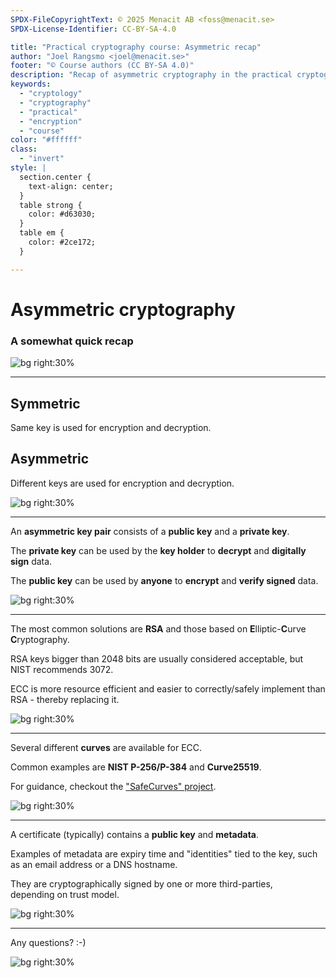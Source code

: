 ```yaml
---
SPDX-FileCopyrightText: © 2025 Menacit AB <foss@menacit.se>
SPDX-License-Identifier: CC-BY-SA-4.0

title: "Practical cryptography course: Asymmetric recap"
author: "Joel Rangsmo <joel@menacit.se>"
footer: "© Course authors (CC BY-SA 4.0)"
description: "Recap of asymmetric cryptography in the practical cryptography course"
keywords:
  - "cryptology"
  - "cryptography"
  - "practical"
  - "encryption"
  - "course"
color: "#ffffff"
class:
  - "invert"
style: |
  section.center {
    text-align: center;
  }
  table strong {
    color: #d63030;
  }
  table em {
    color: #2ce172;
  }

---
```

<!-- _footer: "%ATTRIBUTION_PREFIX% William Warby (CC BY 2.0)" -->
# Asymmetric cryptography
### A somewhat quick recap

![bg right:30%](images/21-sphere.jpg)

---
<!-- _footer: "%ATTRIBUTION_PREFIX% Fritzchens Fritz (CC0 1.0)" -->
## Symmetric
Same key is used for encryption and decryption.

## Asymmetric
Different keys are used for encryption and decryption.

![bg right:30%](images/21-chip.jpg)

---
<!-- _footer: "%ATTRIBUTION_PREFIX% Loco Steve (CC BY-SA 2.0)" -->
An **asymmetric key pair** consists of a
**public key** and a **private key**.  
  
The **private key** can be used by
the **key holder** to **decrypt** and
**digitally sign** data.
  
The **public key** can be used by
**anyone** to **encrypt** and
**verify signed** data.  

![bg right:30%](images/21-big_ben.jpg)

---
<!-- _footer: "%ATTRIBUTION_PREFIX% Adam Lusch (CC BY-SA 2.0)" -->
The most common solutions are **RSA** and
those based on **E**lliptic-**C**urve **C**ryptography.  
  
RSA keys bigger than 2048 bits are
usually considered acceptable,
but NIST recommends 3072.
  
ECC is more resource efficient and
easier to correctly/safely implement
than RSA - thereby replacing it.

![bg right:30%](images/21-parallel_pipes.jpg)

---
<!-- _footer: "%ATTRIBUTION_PREFIX% Stig Nygaard (CC BY 2.0)" -->
Several different **curves** are available for ECC.  
  
Common examples are
**NIST P-256/P-384** and **Curve25519**.  
  
For guidance, checkout the ["SafeCurves" project](https://safecurves.cr.yp.to/).

![bg right:30%](images/21-curly_purple.jpg)

---
<!-- _footer: "%ATTRIBUTION_PREFIX% Loco Steve (CC BY-SA 2.0)" -->
A certificate (typically) contains
a **public key** and **metadata**.  
  
Examples of metadata are expiry time
and "identities" tied to the key,
such as an email address or a DNS hostname.  
  
They are cryptographically signed
by one or more third-parties,  
depending on trust model.

![bg right:30%](images/21-east_side_gallery.jpg)

---
<!-- _footer: "%ATTRIBUTION_PREFIX% William Warby (CC BY 2.0)" -->
Any questions? :-)

![bg right:30%](images/21-sphere.jpg)
